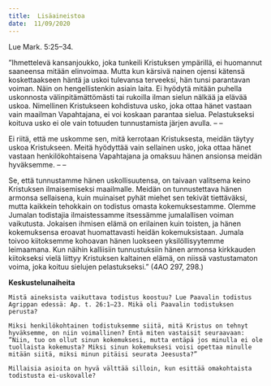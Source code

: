 ```yaml
---
title:  Lisäaineistoa
date:  11/09/2020
---
```


Lue Mark. 5:25–34.

”Ihmettelevä kansanjoukko, joka tunkeili Kristuksen ympärillä, ei huomannut saaneensa mitään elinvoimaa. Mutta kun kärsivä nainen ojensi kätensä koskettaakseen häntä ja uskoi tulevansa terveeksi, hän tunsi parantavan voiman. Näin on hengellistenkin asiain laita. Ei hyödytä mitään puhella uskonnosta välinpitämättömästi tai rukoilla ilman sielun nälkää ja elävää uskoa. Nimellinen Kristukseen kohdistuva usko, joka ottaa hänet vastaan vain maailman Vapahtajana, ei voi koskaan parantaa sielua. Pelastukseksi koituva usko ei ole vain totuuden tunnustamista järjen avulla. – –

Ei riitä, että me uskomme sen, mitä kerrotaan Kristuksesta, meidän täytyy uskoa Kristukseen. Meitä hyödyttää vain sellainen usko, joka ottaa hänet vastaan henkilökohtaisena Vapahtajana ja omaksuu hänen ansionsa meidän hyväksemme. – –

Se, että tunnustamme hänen uskollisuutensa, on taivaan valitsema keino Kristuksen ilmaisemiseksi maailmalle. Meidän on tunnustettava hänen armonsa sellaisena, kuin muinaiset pyhät miehet sen tekivät tiettäväksi, mutta kaikkein tehokkain on todistus omasta kokemuksestamme. Olemme Jumalan todistajia ilmaistessamme itsessämme jumalallisen voiman vaikutusta. Jokaisen ihmisen elämä on erilainen kuin toisten, ja hänen kokemuksensa eroavat huomattavasti heidän kokemuksistaan. Jumala toivoo kiitoksemme kohoavan hänen luokseen yksilöllisyytemme leimaamana. Kun näihin kalliisiin tunnustuksiin hänen armonsa kirkkauden kiitokseksi vielä liittyy Kristuksen kaltainen elämä, on niissä vastustamaton voima, joka koituu sielujen pelastukseksi.” (4AO 297, 298.)

**Keskustelunaiheita**

`Mistä aineksista vaikuttava todistus koostuu? Lue Paavalin todistus Agrippan edessä: Ap. t. 26:1–23. Mikä oli Paavalin todistuksen perusta?`

`Miksi henkilökohtainen todistuksemme siitä, mitä Kristus on tehnyt hyväksemme, on niin voimallinen? Entä miten vastaisit seuraavaan: ”Niin, tuo on ollut sinun kokemuksesi, mutta entäpä jos minulla ei ole tuollaista kokemusta? Miksi sinun kokemuksesi voisi opettaa minulle mitään siitä, miksi minun pitäisi seurata Jeesusta?”`

`Millaisia asioita on hyvä välttää silloin, kun esittää omakohtaista todistusta ei-uskovalle?`